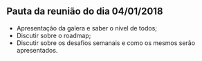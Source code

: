 ## Pauta da reunião do dia 04/01/2018

- Apresentação da galera e saber o nível de todos;
- Discutir sobre o roadmap;
- Discutir sobre os desafios semanais e como os mesmos serão apresentados.
